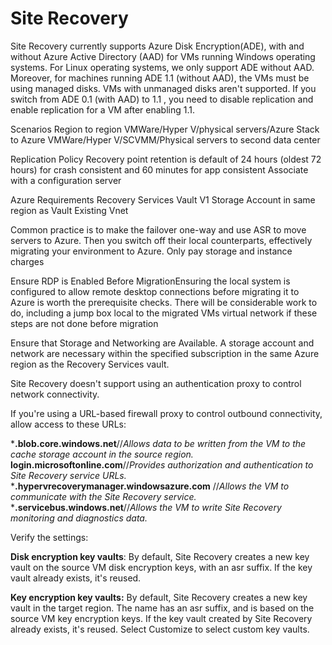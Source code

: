 # Site Recovery

Site Recovery currently supports Azure Disk Encryption(ADE), with and without Azure Active Directory (AAD) for VMs running Windows operating systems. For Linux operating systems, we only support ADE without AAD. Moreover, for machines running ADE 1.1 (without AAD), the VMs must be using managed disks. VMs with unmanaged disks aren't supported. If you switch from ADE 0.1 (with AAD) to 1.1 , you need to disable replication and enable replication for a VM after enabling 1.1.

Scenarios
Region to region
VMWare/Hyper V/physical servers/Azure Stack to Azure
VMWare/Hyper V/SCVMM/Physical servers to second data center

Replication Policy
Recovery point retention is default of 24 hours (oldest 72 hours) for crash consistent and 60 minutes for app consistent
Associate with a configuration server

Azure Requirements
Recovery Services Vault
V1 Storage Account in same region as Vault
Existing Vnet

Common practice is to make the failover one-way and use ASR to move servers to Azure. Then you switch off their local counterparts, effectively migrating your environment to Azure. Only pay storage and instance charges

Ensure RDP is Enabled Before MigrationEnsuring the local system is configured to allow remote desktop connections before migrating it to Azure is worth the prerequisite checks. There will be considerable work to do, including a jump box local to the migrated VMs virtual network if these steps are not done before migration

Ensure that Storage and Networking are Available. A storage account and network are necessary within the specified subscription in the same Azure region as the Recovery Services vault.

Site Recovery doesn't support using an authentication proxy to control network connectivity.

If you're using a URL-based firewall proxy to control outbound connectivity, allow access to these URLs:

***.blob.core.windows.net**//*Allows data to be written from the VM to the cache storage account in the source region.*
**login.microsoftonline.com**//*Provides authorization and authentication to Site Recovery service URLs.*
***.hypervrecoverymanager.windowsazure.com** //*Allows the VM to communicate with the Site Recovery service.*
***.servicebus.windows.net**//*Allows the VM to write Site Recovery monitoring and diagnostics data.*

Verify the settings:

**Disk encryption key vaults**: By default, Site Recovery creates a new key vault on the source VM disk encryption keys, with an asr suffix. If the key vault already exists, it's reused.

**Key encryption key vaults:** By default, Site Recovery creates a new key vault in the target region. The name has an asr suffix, and is based on the source VM key encryption keys. If the key vault created by Site Recovery already exists, it's reused.
Select Customize to select custom key vaults.


